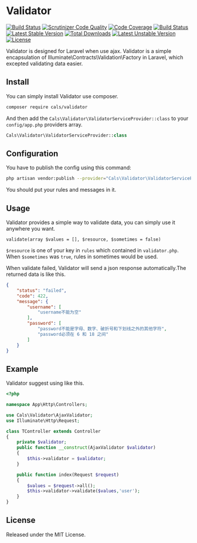 # Validator

[![Build Status](https://travis-ci.org/Su9Tail/Validator.svg?branch=master)](https://travis-ci.org/Su9Tail/Validator)
[![Scrutinizer Code Quality](https://scrutinizer-ci.com/g/Su9Tail/Validator/badges/quality-score.png?b=master)](https://scrutinizer-ci.com/g/Su9Tail/Validator/?branch=master)
[![Code Coverage](https://scrutinizer-ci.com/g/Su9Tail/Validator/badges/coverage.png?b=master)](https://scrutinizer-ci.com/g/Su9Tail/Validator/?branch=master)
[![Build Status](https://scrutinizer-ci.com/g/Su9Tail/Validator/badges/build.png?b=master)](https://scrutinizer-ci.com/g/Su9Tail/Validator/build-status/master)
[![Latest Stable Version](https://poser.pugx.org/cals/validator/v/stable)](https://packagist.org/packages/cals/validator)
[![Total Downloads](https://poser.pugx.org/cals/validator/downloads)](https://packagist.org/packages/cals/validator)
[![Latest Unstable Version](https://poser.pugx.org/cals/validator/v/unstable)](https://packagist.org/packages/cals/validator)
[![License](https://poser.pugx.org/cals/validator/license)](https://packagist.org/packages/cals/validator)

Validator is designed for Laravel when use ajax. Validator is a simple encapsulation of Illuminate\Contracts\Validation\Factory in Laravel, which excepted validating data easier.

## Install

You can simply install Validator use composer.

```Bash
composer require cals/validator
```

And then add the `Cals\Validator\ValidatorServiceProvider::class` to your `config/app.php` providers array.

```PHP
Cals\Validator\ValidatorServiceProvider::class
```

## Configuration

You have to publish the config using this command:

```Bash
php artisan vendor:publish --provider="Cals\Validator\ValidatorServiceProvider"
```

You should put your rules and messages in it.

## Usage

Validator provides a simple way to validate data, you can simply use it anywhere you want.

`validate(array $values = [], $resource, $sometimes = false)`

`$resource` is one of your key in `rules` which contained in `validator.php`. When `$sometimes` was `true`, rules in sometimes would be used.

When validate failed, Validator will send a json response automatically.The returned data is like this.

```JSON
{
    "status": "failed",
    "code": 422,
    "message": {
        "username": [
            "username不能为空"
        ],
        "password": [
            "password不能是字母、数字、破折号和下划线之外的其他字符",
            "password必须在 6 和 18 之间"
        ]
    }
}
```

## Example

Validator suggest using like this.

```PHP
<?php

namespace App\Http\Controllers;

use Cals\Validator\AjaxValidator;
use Illuminate\Http\Request;

class TController extends Controller
{
    private $validator;
    public function __construct(AjaxValidator $validator)
    {
        $this->validator = $validator;
    }

    public function index(Request $request)
    {
        $values = $request->all();
        $this->validator->validate($values,'user');
    }
}

```

## License

Released under the MIT License.